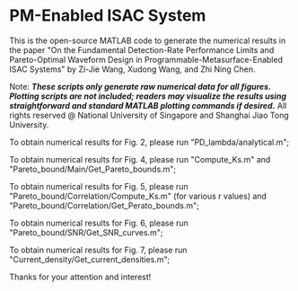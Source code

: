 # PM-Enabled ISAC System

This is the open-source MATLAB code to generate the numerical results in the paper "On the Fundamental Detection-Rate Performance Limits and Pareto-Optimal Waveform Design in Programmable-Metasurface-Enabled ISAC Systems" by Zi-Jie Wang, Xudong Wang, and Zhi Ning Chen.

Note: ***These scripts only generate raw numerical data for all figures. Plotting scripts are not included; readers may visualize the results using straightforward and standard MATLAB plotting commands if desired.*** All rights reserved @ National University of Singapore and Shanghai Jiao Tong University.

To obtain numerical results for Fig. 2, please run "PD_lambda/analytical.m";

To obtain numerical results for Fig. 4, please run "Compute_Ks.m" and "Pareto_bound/Main/Get_Pareto_bounds.m";

To obtain numerical results for Fig. 5, please run "Pareto_bound/Correlation/Compute_Ks.m" (for various r values) and "Pareto_bound/Correlation/Get_Perato_bounds.m";

To obtain numerical results for Fig. 6, please run "Pareto_bound/SNR/Get_SNR_curves.m";

To obtain numerical results for Fig. 7, please run "Current_density/Get_current_densities.m";

Thanks for your attention and interest!
